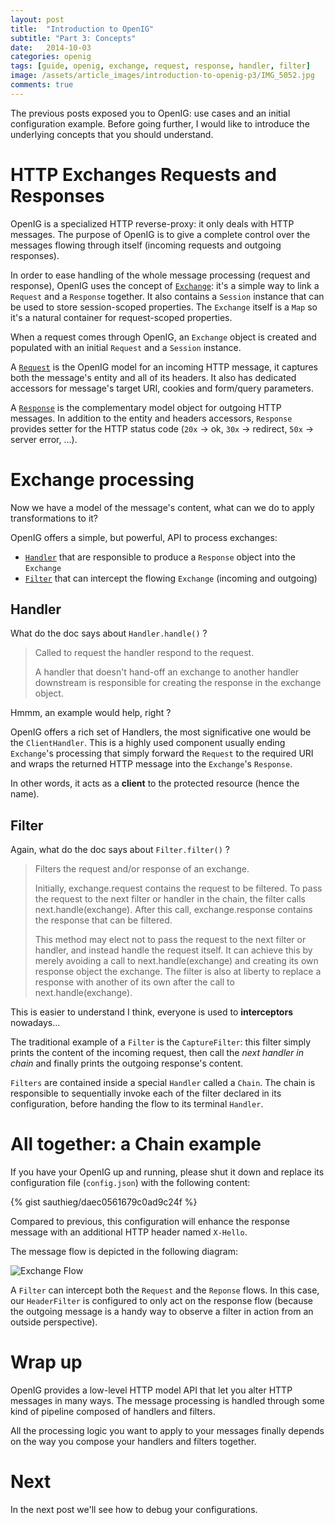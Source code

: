 ```yaml
---
layout: post
title:  "Introduction to OpenIG"
subtitle: "Part 3: Concepts"
date:   2014-10-03
categories: openig
tags: [guide, openig, exchange, request, response, handler, filter]
image: /assets/article_images/introduction-to-openig-p3/IMG_5052.jpg
comments: true
---
```


The previous posts exposed you to OpenIG: use cases and an initial configuration
example. Before going further, I would like to introduce the underlying concepts
that you should understand.

<!-- more -->

# HTTP Exchanges Requests and Responses

OpenIG is a specialized HTTP reverse-proxy: it only deals with HTTP messages.
The purpose of OpenIG is to give a complete control over the messages
flowing through itself (incoming requests and outgoing responses).

In order to ease handling of the whole message processing (request and response),
OpenIG uses the concept of [`Exchange`][doc-exchange]: it's a simple way to link a `Request` and
a `Response` together. It also contains a `Session` instance that can be used to
store session-scoped properties. The `Exchange` itself is a `Map` so it's a natural
container for request-scoped properties.

When a request comes through OpenIG, an `Exchange` object is created and populated
with an initial `Request` and a `Session` instance.

A [`Request`][doc-request] is the OpenIG model for an incoming HTTP message, it captures both
the message's entity and all of its headers. It also has dedicated accessors for
message's target URI, cookies and form/query parameters.

A [`Response`][doc-response] is the complementary model object for outgoing HTTP messages. In
addition to the entity and headers accessors, `Response` provides setter for
the HTTP status code (`20x` -> ok, `30x` -> redirect, `50x` -> server error, ...).

# Exchange processing

Now we have a model of the message's content, what can we do to apply
transformations to it?

OpenIG offers a simple, but powerful, API to process exchanges:

 * [`Handler`][doc-handler] that are responsible to produce a `Response` object into the `Exchange`
 * [`Filter`][doc-filter] that can intercept the flowing `Exchange` (incoming and outgoing)

## Handler

What do the doc says about `Handler.handle()` ?

> Called to request the handler respond to the request.
>
> A handler that doesn't hand-off an exchange to another handler downstream
> is responsible for creating the response in the exchange object.

Hmmm, an example would help, right ?

OpenIG offers a rich set of Handlers, the most significative one would be the `ClientHandler`.
This is a highly used component usually ending `Exchange`'s processing that
simply forward the `Request` to the required URI and wraps the returned HTTP
message into the `Exchange`'s `Response`.

In other words, it acts as a **client** to the protected resource (hence the name).

## Filter

Again, what do the doc says about `Filter.filter()` ?

> Filters the request and/or response of an exchange.
>
> Initially, exchange.request contains the request to be filtered. To pass the
> request to the next filter or handler in the chain, the filter calls
> next.handle(exchange). After this call, exchange.response contains the
> response that can be filtered.
>
> This method may elect not to pass the request to the next filter or handler,
> and instead handle the request itself. It can achieve this by merely avoiding
> a call to next.handle(exchange) and creating its own response object the exchange.
> The filter is also at liberty to replace a response with another of its own
> after the call to next.handle(exchange).

This is easier to understand I think, everyone is used to **interceptors** nowadays...

The traditional example of a `Filter` is the `CaptureFilter`: this filter simply
prints the content of the incoming request, then call the *next handler in chain*
and finally prints the outgoing response's content.

`Filters` are contained inside a special `Handler` called a `Chain`. The chain
is responsible to sequentially invoke each of the filter declared in its
configuration, before handing the flow to its terminal `Handler`.

# All together: a Chain example

If you have your OpenIG up and running, please shut it down and replace
its configuration file (`config.json`) with the following content:

{% gist sauthieg/daec0561679c0ad9c24f %}

Compared to previous, this configuration will enhance the response message
with an additional HTTP header named `X-Hello`.

The message flow is depicted in the following diagram:

![Exchange Flow](http://www.plantuml.com:80/plantuml/png/ZP7DJiCm48JFx5EimWKayW9H5GaXQ7hgeGUGog4ctiQMZ1qSz-_jSVsJfi21IpA7-NOziq9omgqnxiCS0Vm7YsLFUZ4ly5R9JhZEqWbkUcQTR6NFjCi6d3D71tOga0su8hjNv70s6sLTNsCDAMLUZLNyIJ2fprGKdedY9_78UO0QOfpi6NYHoddbYQJ-ND8mpLK4ilH4bXuXpJ7aNPTrVc-52zsQJwaxjFIrey41iDR9lK-PFG19bFL8hSZjUcIewV2kdu-jOBgZx4C_FsIhK8JrTvGSzvVXmG0GE_10Z5RXDln7uY6Di1CqMW5I6nvEAVz59oz0hcRAzrQURnqABQuiQIcdtuCkxyWX6EUuUIl3c0sASCc9BMQVZCg9nZPozHDFAcmzAo_7M-vSP-BnXjxeWQP0Sdq3)

A `Filter` can intercept both the `Request` and the `Reponse` flows. In this
case, our `HeaderFilter` is configured to only act on the response flow (because
the outgoing message is a handy way to observe a filter in action from an
outside perspective).

# Wrap up

OpenIG provides a low-level HTTP model API that let you alter HTTP messages
in many ways. The message processing is handled through some kind of pipeline
composed of handlers and filters.

All the processing logic you want to apply to your messages finally depends
on the way you compose your handlers and filters together.

# Next

In the next post we'll see how to debug your configurations.

[doc-exchange]: http://docs.forgerock.org/en/openig/3.0.0/apidocs/org/forgerock/openig/http/Exchange.html
[doc-request]:  http://docs.forgerock.org/en/openig/3.0.0/apidocs/org/forgerock/openig/http/Request.html
[doc-response]: http://docs.forgerock.org/en/openig/3.0.0/apidocs/org/forgerock/openig/http/Response.html
[doc-handler]:  http://docs.forgerock.org/en/openig/3.0.0/apidocs/org/forgerock/openig/handler/Handler.html
[doc-filter]:   http://docs.forgerock.org/en/openig/3.0.0/apidocs/org/forgerock/openig/filter/Filter.html
